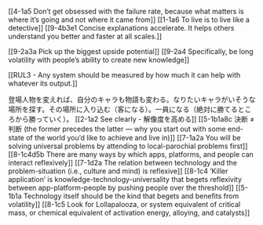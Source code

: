 [[4-1a5 Don’t get obsessed with the failure rate, because what matters is where it’s going and not where it came from]]
[[1-1a6 To live is to live like a detective]]
[[9-4b3e1 Concise explanations accelerate. It helps others understand you better and faster at all scales.]]

[[9-2a3a Pick up the biggest upside potential]]
[[9-2a4 Specifically, be long volatility with people’s ability to create new knowledge]]

[[RUL3 - Any system should be measured by how much it can help with whatever its output.]]

登場人物を変えれば、自分のキャラも物語も変わる。なりたいキャラがいそうな場所を探す。その場所に入り込む（客になる）。一員になる（絶対に勝てるところから勝っていく）。
[[2-1a2 See clearly - 解像度を高める]]
[[5-1b1a8c 決断 ≠ 判断 (the former precedes the latter — why you start out with some end-state of the world you’d like to achieve and live in)]]
[[7-1a2a You will be solving universal problems by attending to local-parochial problems first]]
[[8-1c4d5b There are many ways by which apps, platforms, and people can interact reflexively]]
[[7-1d2a The relation between technology and the problem-situation (i.e., culture and mind) is reflexive]]
[[8-1c4 ‘Killer application’ is knowledge-technology-universality that begets reflexivity between app-platform-people by pushing people over the threshold]]
[[5-1b1a Technology itself should be the kind that begets and benefits from volatility]]
[[8-1c5 Look for Lollapalooza, or system equivalent of critical mass, or chemical equivalent of activation energy, alloying, and catalysts]]